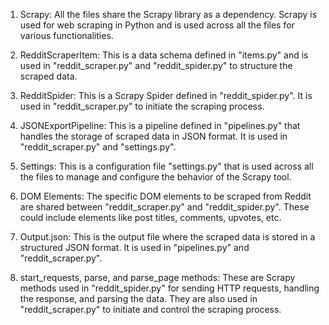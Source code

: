 1. Scrapy: All the files share the Scrapy library as a dependency. Scrapy is used for web scraping in Python and is used across all the files for various functionalities.

2. RedditScraperItem: This is a data schema defined in "items.py" and is used in "reddit_scraper.py" and "reddit_spider.py" to structure the scraped data.

3. RedditSpider: This is a Scrapy Spider defined in "reddit_spider.py". It is used in "reddit_scraper.py" to initiate the scraping process.

4. JSONExportPipeline: This is a pipeline defined in "pipelines.py" that handles the storage of scraped data in JSON format. It is used in "reddit_scraper.py" and "settings.py".

5. Settings: This is a configuration file "settings.py" that is used across all the files to manage and configure the behavior of the Scrapy tool.

6. DOM Elements: The specific DOM elements to be scraped from Reddit are shared between "reddit_scraper.py" and "reddit_spider.py". These could include elements like post titles, comments, upvotes, etc.

7. Output.json: This is the output file where the scraped data is stored in a structured JSON format. It is used in "pipelines.py" and "reddit_scraper.py".

8. start_requests, parse, and parse_page methods: These are Scrapy methods used in "reddit_spider.py" for sending HTTP requests, handling the response, and parsing the data. They are also used in "reddit_scraper.py" to initiate and control the scraping process.